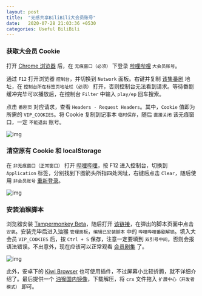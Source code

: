 ```yaml
---
layout: post
title:  "无感共享BiliBili大会员账号"
date:   2020-07-28 21:03:36 +0530
categories: Useful BiliBili
---
```


### 获取大会员 Cookie

打开 [Chrome 浏览器](https://www.google.cn/chrome/) 后，在 `无痕窗口（必须）` 下登录 [哔哩哔哩](https://passport.bilibili.com/login) `大会员账号`。

通过 `F12` 打开浏览器 `控制台`，并切换到 `Network` 面板。右键并复制 [该集番剧](https://www.bilibili.com/bangumi/play/ep267685/) 地址，在 `控制台所在标签页地址栏（必须）` 打开，否则控制台无法看到请求。等待番剧缓冲完毕可以播放后，在控制台 `Filter` 中输入 `play/ep` 回车搜索。

点击 `番剧页` 对应请求，查看 `Headers - Request Headers`。其中，`Cookie` 值即为所需的 `VIP_COOKIES`。将 Cookie 复制到记事本 `临时保存`，随后 `直接关闭` 该无痕窗口，一定 `不能退出` 账号。

![img](https://yilinfile-1258058813.cos.ap-shanghai.myqcloud.com/imagebed/20200728225452.jpeg)



### 清空原有 Cookie 和 localStorage

在 `非无痕窗口（正常窗口）` 打开 [哔哩哔哩](https://www.bilibili.com/)，按 F12 进入控制台，切换到 `Application` 标签，分别找到下图箭头所指四处网址，右键后点击 `Clear`，随后使用 `非会员账号` [重新登录](https://passport.bilibili.com/login)。

![img](https://yilinfile-1258058813.cos.ap-shanghai.myqcloud.com/imagebed/20200728225458.png)



### 安装油猴脚本

浏览器安装 [Tampermonkey Beta](https://www.tampermonkey.net/)，随后打开 [该链接](https://greasyfork.org/scripts/391158-%E5%93%94%E5%93%A9%E5%93%94%E5%93%A9%E7%95%AA%E5%89%A7%E8%A7%A3%E9%94%81/code/%E5%93%94%E5%93%A9%E5%93%94%E5%93%A9%E7%95%AA%E5%89%A7%E8%A7%A3%E9%94%81.user.js)，在弹出的脚本页面中点击 `安装`。安装完毕后进入油猴 `管理面板`，`编辑已安装脚本` 中的 `哔哩哔哩番剧解锁`。填入大会员 `VIP_COOKIES` 后，按 `Ctrl + S` 保存，注意一定要填到 `双引号中间`，否则会报语法错误。不出意外，现在应该可以正常观看 [会员剧集](https://www.bilibili.com/bangumi/play/ep267685/) 了。

![img](https://yilinfile-1258058813.cos.ap-shanghai.myqcloud.com/imagebed/20200728225502.jpeg)

此外，安卓下的 [Kiwi Browser](https://github.com/kiwibrowser/android/releases) 也可使用插件，不过屏幕小比较折腾，就不详细介绍了。最后提供一个 [油猴国内镜像](https://chrome.zzzmh.cn/info?token=gcalenpjmijncebpfijmoaglllgpjagf)，下载解压，将 `crx` 文件拖入 `扩展中心（开发者模式）` 即可。